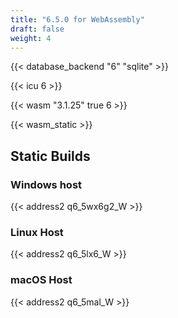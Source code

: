 ```yaml
---
title: "6.5.0 for WebAssembly"
draft: false
weight: 4
---
```


{{< database_backend "6" "sqlite" >}}

{{< icu 6 >}}

{{< wasm "3.1.25" true 6 >}}

{{< wasm_static >}}

## Static Builds

### Windows host

{{< address2 q6_5wx6g2_W >}}

### Linux Host

{{< address2 q6_5lx6_W >}}

### macOS Host

{{< address2 q6_5mal_W >}}
